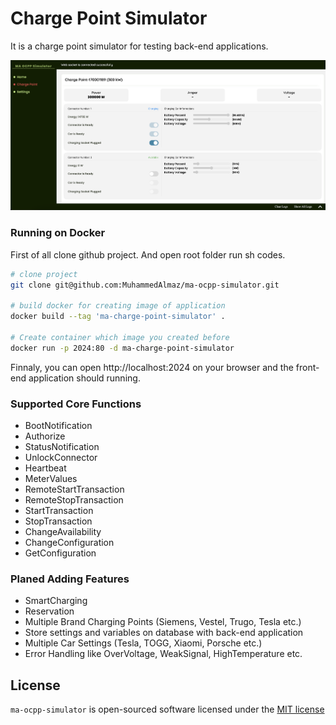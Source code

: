 # <h1>Charge Point Simulator</h1>

It is a charge point simulator for testing back-end applications. 

![](readme-images/main-screen.png)

### Running on Docker
First of all clone github project. And open root folder run sh codes.
```sh
# clone project
git clone git@github.com:MuhammedAlmaz/ma-ocpp-simulator.git

# build docker for creating image of application
docker build --tag 'ma-charge-point-simulator' .

# Create container which image you created before
docker run -p 2024:80 -d ma-charge-point-simulator
```

Finnaly, you can open http://localhost:2024 on your browser and the front-end application should running.

### Supported Core Functions
- BootNotification
- Authorize
- StatusNotification
- UnlockConnector
- Heartbeat
- MeterValues
- RemoteStartTransaction
- RemoteStopTransaction
- StartTransaction
- StopTransaction
- ChangeAvailability
- ChangeConfiguration
- GetConfiguration

### Planed Adding Features
- SmartCharging
- Reservation
- Multiple Brand Charging Points (Siemens, Vestel, Trugo, Tesla etc.)
- Store settings and variables on database with back-end application
- Multiple Car Settings (Tesla, TOGG, Xiaomi, Porsche etc.)
- Error Handling like OverVoltage, WeakSignal, HighTemperature etc.

## License
`ma-ocpp-simulator` is open-sourced software licensed under the [MIT license](http://opensource.org/licenses/MIT)
